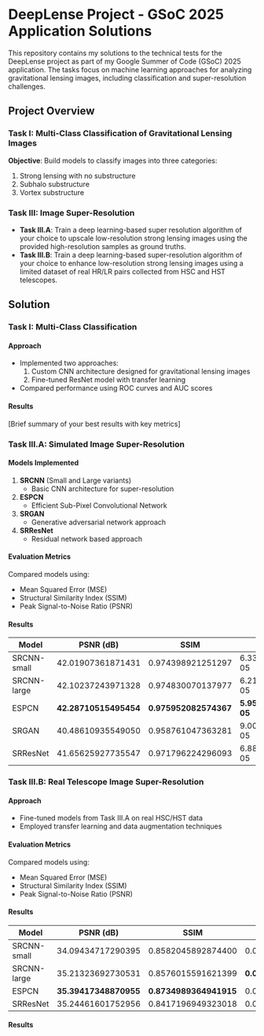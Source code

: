 # DeepLense Project - GSoC 2025 Application Solutions

This repository contains my solutions to the technical tests for the DeepLense project as part of my Google Summer of Code (GSoC) 2025 application. The tasks focus on machine learning approaches for analyzing gravitational lensing images, including classification and super-resolution challenges.

## Project Overview

### Task I: Multi-Class Classification of Gravitational Lensing Images
**Objective**: Build models to classify images into three categories:
1. Strong lensing with no substructure
2. Subhalo substructure
3. Vortex substructure

### Task III: Image Super-Resolution
- **Task III.A**: Train a deep learning-based super resolution algorithm of your choice to upscale low-resolution strong lensing images using the provided high-resolution samples as ground truths.
- **Task III.B**: Train a deep learning-based super-resolution algorithm of your choice to enhance low-resolution strong lensing images using a limited dataset of real HR/LR pairs collected from HSC and HST telescopes.


## Solution

### Task I: Multi-Class Classification

#### Approach
- Implemented two approaches:
  1. Custom CNN architecture designed for gravitational lensing images
  2. Fine-tuned ResNet model with transfer learning
- Compared performance using ROC curves and AUC scores

#### Results
[Brief summary of your best results with key metrics]

### Task III.A: Simulated Image Super-Resolution

#### Models Implemented
1. **SRCNN** (Small and Large variants)
   - Basic CNN architecture for super-resolution
2. **ESPCN**
   - Efficient Sub-Pixel Convolutional Network
3. **SRGAN**
   - Generative adversarial network approach
4. **SRResNet**
   - Residual network based approach

#### Evaluation Metrics
Compared models using:
- Mean Squared Error (MSE)
- Structural Similarity Index (SSIM)
- Peak Signal-to-Noise Ratio (PSNR)

#### Results

| Model         | PSNR (dB)         | SSIM              | MSE                   |
|---------------|-------------------|-------------------|-----------------------|
| SRCNN-small   | 42.01907361871431 | 0.974398921251297 | 6.332411169569241e-05 |
| SRCNN-large   | 42.10237243971328 | 0.974830070137977 | 6.21188970944786e-05  |
| ESPCN         | **42.28710515495454** | **0.975952082574367** | **5.95304630096507e-05**  |
| SRGAN         | 40.48610935549050 | 0.958761047363281 | 9.002151059030438e-05 |
| SRResNet      | 41.65625927735547 | 0.971796224296093 | 6.882382733238046e-05 |

### Task III.B: Real Telescope Image Super-Resolution

#### Approach
- Fine-tuned models from Task III.A on real HSC/HST data
- Employed transfer learning and data augmentation techniques

#### Evaluation Metrics
Compared models using:
- Mean Squared Error (MSE)
- Structural Similarity Index (SSIM)
- Peak Signal-to-Noise Ratio (PSNR)

#### Results

| Model         | PSNR (dB)         | SSIM               | MSE                   |
|---------------|-------------------|--------------------|-----------------------|
| SRCNN-small   | 34.09434717290395 | 0.8582045892874400 | 0.0008473546695313416 |
| SRCNN-large   | 35.21323692730531 | 0.8576015591621399 | **0.0007645150971560118** |
| ESPCN         | **35.39417348870955** | **0.8734989364941915** | 0.0007788492572823694 |
| SRResNet      | 35.24461601752956 | 0.8417196949323018 | 0.0007827904955775011 |

#### Results

